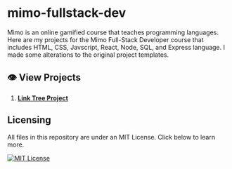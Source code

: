 # mimo-fullstack-dev
Mimo is an online gamified course that teaches programming languages. Here are my projects for the Mimo Full-Stack Developer course that includes HTML, CSS, Javscript, React, Node, SQL, and Express language. I made some alterations to the original project templates.

## 👁️ View Projects
1. [**Link Tree Project**](https://neo-antonio.github.io/mimo-fullstack-dev/1%20Linktree%20Project/)

## Licensing

All files in this repository are under an MIT License. Click below to learn more.

[![MIT License](https://img.shields.io/badge/License-MIT-green.svg)](https://choosealicense.com/licenses/mit/)

